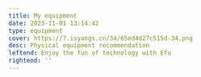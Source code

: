 ```yaml
---
title: My equipment
date: 2023-11-01 13:14:42
type: equipment
cover: https://7.isyangs.cn/34/65ed4d27c515d-34.png
desc: Physical equipment recommendation
leftend: Enjoy the fun of technology with Efu
rightend: ''
---
```

